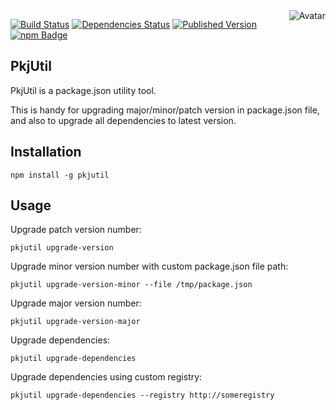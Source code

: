<img align="right" src="https://raw.github.com/cliffano/pkjutil/master/avatar.jpg" alt="Avatar"/>

[![Build Status](https://secure.travis-ci.org/cliffano/pkjutil.png?branch=master)](http://travis-ci.org/cliffano/pkjutil)
[![Dependencies Status](https://david-dm.org/cliffano/pkjutil.png)](http://david-dm.org/cliffano/pkjutil)
[![Published Version](https://badge.fury.io/js/pkjutil.png)](http://badge.fury.io/js/pkjutil)
<br/>
[![npm Badge](https://nodei.co/npm/pkjutil.png)](http://npmjs.org/package/pkjutil)

PkjUtil 
------

PkjUtil is a package.json utility tool.

This is handy for upgrading major/minor/patch version in package.json file, and also to upgrade all dependencies to latest version.

Installation
------------

    npm install -g pkjutil

Usage
-----

Upgrade patch version number:

    pkjutil upgrade-version

Upgrade minor version number with custom package.json file path:

    pkjutil upgrade-version-minor --file /tmp/package.json

Upgrade major version number:

    pkjutil upgrade-version-major

Upgrade dependencies:

    pkjutil upgrade-dependencies

Upgrade dependencies using custom registry:

    pkjutil upgrade-dependencies --registry http://someregistry
